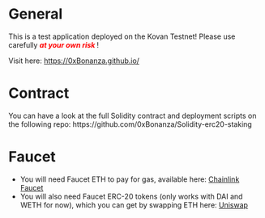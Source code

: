 <h1>General</h1>
<p>This is a test application deployed on the Kovan Testnet! Please use carefully <em><span style="color: #ff0000;"><strong>at your own risk </strong></span></em>!</p>
<p>Visit here:&nbsp;<a href="https://0xbonanza.github.io/REACT-ERC20-staking/">https://0xBonanza.github.io/</a></p>
<h1>Contract</h1>
<p>You can have a look at the full Solidity contract and deployment scripts on the following repo: https://github.com/0xBonanza/Solidity-erc20-staking</p>
<h1>Faucet&nbsp;</h1>
<ul>
<li>You will need Faucet ETH to pay for gas, available here: <a href="https://faucets.chain.link/">Chainlink Faucet</a></li>
<li>You will also need Faucet ERC-20 tokens (only works with DAI and WETH for now), which you can get by swapping ETH here:&nbsp;<a href="https://app.uniswap.org/#/swap?chain=kovan">Uniswap</a></li>
</ul>
<p>&nbsp;</p>
